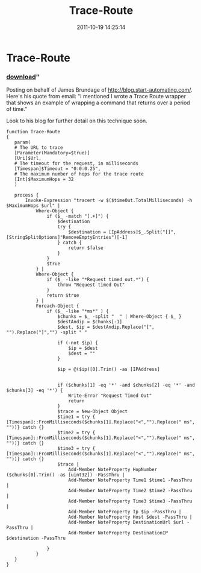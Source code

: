 ﻿---
pid:            3015
parent:         0
children:       
poster:         halr9000
title:          Trace-Route
date:           2011-10-19 14:25:14
format:         posh
---

# Trace-Route

### [download](3015.ps1)"

Posting on behalf of James Brundage of http://blog.start-automating.com/. Here's his quote from email:
"I mentioned I wrote a Trace Route wrapper that shows an example of wrapping a command that returns over a period of time."

Look to his blog for further detail on this technique soon.

```posh
function Trace-Route
{
   param(
   # The URL to trace
   [Parameter(Mandatory=$true)]
   [Uri]$Url,
   # The timeout for the request, in milliseconds
   [Timespan]$Timeout = "0:0:0.25",
   # The maximum number of hops for the trace route
   [Int]$MaximumHops = 32
   )

   process {
       Invoke-Expression "tracert -w $($timeOut.TotalMilliseconds) -h $MaximumHops $url" |
           Where-Object {
               if ($_ -match "[.+]") {
                   $destination
                   try {
                       $destination = [IpAddress]$_.Split("[]",[StringSplitOptions]"RemoveEmptyEntries")[-1]
                   } catch {
                       return $false
                   }
               }
               $true
           } |
           Where-Object {
               if ($_ -like "*Request timed out.*") {
                   throw "Request timed Out"
               }
               return $true
           } |
           Foreach-Object {
               if ($_ -like "*ms*" ) {
                   $chunks = $_ -split "  " | Where-Object { $_ }
                   $destAndip = $chunks[-1]
                   $dest, $ip = $destAndip.Replace("[", "").Replace("]","") -split " "

                   if (-not $ip) {
                       $ip = $dest
                       $dest = ""
                   }

                   $ip = @($ip)[0].Trim() -as [IPAddress]


                   if ($chunks[1] -eq '*' -and $chunks[2] -eq '*' -and $chunks[3] -eq '*') {
                       Write-Error "Request Timed Out"
                       return
                   }
                   $trace = New-Object Object
                   $time1 = try { [Timespan]::FromMilliseconds($chunks[1].Replace("<","").Replace(" ms", ""))} catch {}
                   $time2 = try { [Timespan]::FromMilliseconds($chunks[1].Replace("<","").Replace(" ms", ""))} catch {}
                   $time3 = try { [Timespan]::FromMilliseconds($chunks[1].Replace("<","").Replace(" ms", ""))} catch {}
                   $trace |
                       Add-Member NoteProperty HopNumber ($chunks[0].Trim() -as [uint32]) -PassThru |
                       Add-Member NoteProperty Time1 $time1 -PassThru |
                       Add-Member NoteProperty Time2 $time2 -PassThru |
                       Add-Member NoteProperty Time3 $time3 -PassThru |
                       Add-Member NoteProperty Ip $ip -PassThru |
                       Add-Member NoteProperty Host $dest -PassThru |
                       Add-Member NoteProperty DestinationUrl $url -PassThru |
                       Add-Member NoteProperty DestinationIP $destination -PassThru

               }
           }
   }
}
```
